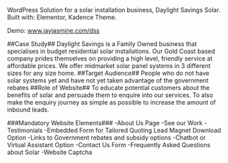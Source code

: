 WordPress Solution for a solar installation business, Daylight Savings Solar.
Built with: Elementor, Kadence Theme. 

Demo: www.jayjasmine.com/dss


##Case Study##
Daylight Savings is a Family Owned business that specialises in budget residential solar installations. Our Gold Coast based company prides themselves on providing a high level, friendly service at affordable prices. We offer midmarket solar panel systems in
3 different sizes for any size home.
##Target Audience##
People who do not have solar systems yet and have not yet taken advantage of the government rebates
##Role of Website##
To educate potential customers about the benefits of solar and persuade them to enquire into our services. To also make the enquiry journey as simple as possible to increase the amount of inbound leads.


###Mandatory Website Elements###
-About Us Page
-See our Work
-Testimonials
-Embedded Form for Tailored Quoting
Lead Magnet Download Option
-Links to Government rebates and subsidy options
-Chatbot or Virtual Assistant Option
-Contact Us Form
-Frequently Asked Questions about Solar
-Website Captcha
